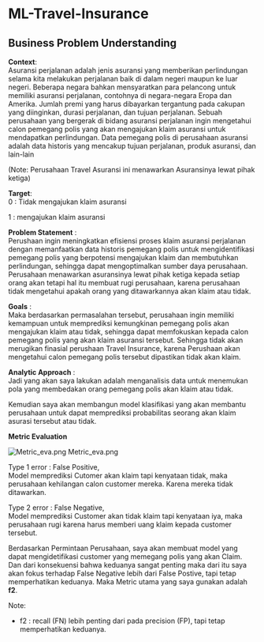 # ML-Travel-Insurance
## **Business Problem Understanding**

**Context**: <br>
Asuransi perjalanan adalah jenis asuransi yang memberikan perlindungan selama kita melakukan perjalanan baik di dalam negeri maupun ke luar negeri. Beberapa negara bahkan mensyaratkan para pelancong untuk memiliki asuransi perjalanan, contohnya di negara-negara Eropa dan Amerika. Jumlah premi yang harus dibayarkan tergantung pada cakupan yang diinginkan, durasi perjalanan, dan tujuan perjalanan. Sebuah perusahaan yang bergerak di bidang asuransi perjalanan ingin mengetahui calon pemegang polis yang akan mengajukan klaim asuransi untuk mendapatkan perlindungan. Data pemegang polis di perusahaan asuransi adalah data historis yang mencakup tujuan perjalanan, produk asuransi, dan lain-lain

(Note: Perusahaan Travel Asuransi ini menawarkan Asuransinya lewat pihak ketiga)


**Target**:<br>
0 : Tidak mengajukan klaim asuransi

1 : mengajukan klaim asuransi


**Problem Statement** :<br>
Perushaan ingin  meningkatkan efisiensi proses klaim asuransi perjalanan dengan memanfaatkan data historis pemegang polis untuk mengidentifikasi pemegang polis yang berpotensi mengajukan klaim dan membutuhkan perlindungan, sehingga dapat mengoptimalkan sumber daya perusahaan. Perusahaan menawarkan asuransinya lewat pihak ketiga kepada setiap orang akan tetapi hal itu membuat rugi perusahaan, karena perusahaan tidak mengetahui apakah orang yang ditawarkannya akan klaim atau tidak.


**Goals** :<br>
Maka berdasarkan permasalahan tersebut, perusahaan ingin memiliki kemampuan untuk memprediksi kemungkinan pemegang polis akan mengajukan klaim atau tidak, sehingga dapat memfokuskan kepada calon pemegang polis yang akan klaim asuransi tersebut. Sehingga tidak akan merugikan finasial perushaan Travel Insurance, karena Perushaan akan mengetahui calon pemegang polis tersebut dipastikan tidak akan klaim.

**Analytic Approach** :<br>
Jadi yang akan saya lakukan adalah menganalisis data untuk menemukan pola yang membedakan orang pemegang polis akan klaim atau tidak.

Kemudian saya akan membangun model klasifikasi yang akan membantu perusahaan untuk dapat memprediksi probabilitas seorang akan klaim asurasi tersebut atau tidak.

**Metric Evaluation**

![Metric_eva.png](attachment:Metric_eva.png)
Metric_eva.png

Type 1 error : False Positive,<br>
Model memprediksi Cutomer akan klaim tapi kenyataan tidak, maka perusahaan kehilangan calon customer mereka. Karena mereka tidak ditawarkan.

Type 2 error : False Negative,<br>
Model memprediksi Customer akan tidak klaim tapi kenyataan iya, maka perusahaan rugi karena harus memberi uang klaim kepada customer tersebut.

Berdasarkan Permintaan Perusahaan, saya akan membuat model yang dapat mengidetifikasi customer yang memegang polis yang akan Claim. Dan dari konsekuensi bahwa keduanya sangat penting maka dari itu saya akan fokus terhadap False Negative lebih dari False Postive, tapi tetap memperhatikan keduanya. Maka Metric utama yang saya gunakan adalah **f2**.

Note:
- f2 : recall (FN) lebih penting dari pada precision (FP), tapi tetap memperhatikan keduanya.

